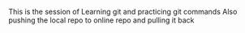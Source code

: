This is the session of Learning git and practicing git commands
Also pushing the local repo to online repo and pulling it back
